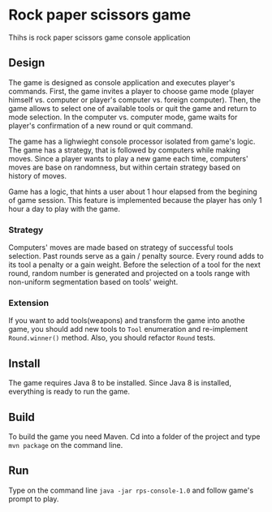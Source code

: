# Rock paper scissors game
Thihs is rock paper scissors game console application

## Design
The game is designed as console application and executes player's commands.
First, the game invites a player to choose game mode (player himself vs. computer or player's computer vs. foreign computer).
Then, the game allows to select one of available tools or quit the game and return to mode selection.
In the computer vs. computer mode, game waits for player's confirmation of a new round or quit command.

The game has a lighwieght console processor isolated from game's logic.
The game has a strategy, that is followed by computers while making moves.
Since a player wants to play a new game each time, computers' moves are base on randomness,
but within certain strategy based on history of moves.

Game has a logic, that hints a user about 1 hour elapsed from the begining of game session.
This feature is implemented because the player has only 1 hour a day to play with the game.

### Strategy
Computers' moves are made based on strategy of successful tools selection.
Past rounds serve as a gain / penalty source. Every round adds to its tool a penalty or a gain weight.
Before the selection of a tool for the next round, random number is generated and projected on a tools range with non-uniform segmentation based on tools' weight.

### Extension
If you want to add tools(weapons) and transform the game into anothe game, you should add new tools to `Tool` enumeration and re-implement `Round.winner()` method.
Also, you should refactor `Round` tests.

## Install
The game requires Java 8 to be installed.
Since Java 8 is installed, everything is ready to run the game.

## Build
To build the game you need Maven.
Cd into a folder of the project and type `mvn package` on the command line.

## Run
Type on the command line `java -jar rps-console-1.0` and follow game's prompt to play.
